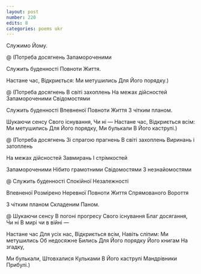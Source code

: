 ```yaml
---
layout: post
number: 220
edits: 8
categories: poems ukr
---
```


Служимо
Йому.

@
(Потреба досягнень 
Запамороченими

Служить буденності
Повноти Життя.

Настане час,
Відкриється: 
Ми метушились
Для Його порядку.)

@
(Потреба досягнень 
   В світі захоплень
   На межах дійсностей
Запамороченими 
   Свідомостями

Служить буденності
   Впевненої
Повноти Життя
   З чітким планом.

   Шукаючи сенсу 
   Свого існування,
   Чи ні —
Настане час,
Відкриється всім: 
Ми метушились
Для Його порядку,
   Ми булькали 
   В Його каструлі.)

@
(Потреба досягнень 
   Зі спрагою прагнень
В світі захоплень
   Виринань і затоплень

На межах дійсностей
   Завмирань 
   І стрімкостей

Запамороченими 
   Нібито грамотними
Свідомостями
   З незнайомостями
  
@
Служить буденності
   Спокійної 
   Незалежності 

Впевненої
   Розмірено 
   Неревної
Повноти Життя
   Спрямованого
   Вороття

З чітким планом
   Складеним Паном.

@
Шукаючи сенсу 
   В погоні прогресу
Свого існування
   Благ досягання,
Чи ні
  В мирі чи в війні —

Настане час
   Для усіх нас,
Відкриється всім,
   Навіть сліпим: 
Ми метушились
   Об недосяжне 
   Бились
Для Його порядку
   Його книгам 
   На згадку,

Ми булькали, 
   Штовхалися 
   Кульками
В Його каструлі
   Мандрівники 
   Прибулі.)
